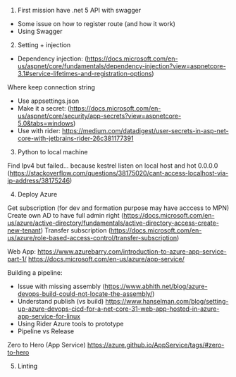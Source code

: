 1. First mission have .net 5 API with swagger

- Some issue on how to register route (and how it work)
- Using Swagger

2. Setting + injection

- Dependency injection: (https://docs.microsoft.com/en-us/aspnet/core/fundamentals/dependency-injection?view=aspnetcore-3.1#service-lifetimes-and-registration-options)

Where keep connection string
- Use appsettings.json
- Make it a secret: (https://docs.microsoft.com/en-us/aspnet/core/security/app-secrets?view=aspnetcore-5.0&tabs=windows)
- Use with rider: https://medium.com/datadigest/user-secrets-in-asp-net-core-with-jetbrains-rider-26c381177391


3. Python to local machine

Find Ipv4 but failed... because kestrel listen on local host and hot 0.0.0.0 (https://stackoverflow.com/questions/38175020/cant-access-localhost-via-ip-address/38175246)

4. Deploy Azure

Get subscription (for dev and formation purpose may have acccess to MPN)
Create own AD to have full admin right (https://docs.microsoft.com/en-us/azure/active-directory/fundamentals/active-directory-access-create-new-tenant)
Transfer subscription (https://docs.microsoft.com/en-us/azure/role-based-access-control/transfer-subscription)

Web App:
https://www.azurebarry.com/introduction-to-azure-app-service-part-1/
https://docs.microsoft.com/en-us/azure/app-service/

Building a pipeline:
- Issue with missing assembly (https://www.abhith.net/blog/azure-devops-build-could-not-locate-the-assembly/)
- Understand publish (vs build) https://www.hanselman.com/blog/setting-up-azure-devops-cicd-for-a-net-core-31-web-app-hosted-in-azure-app-service-for-linux
- Using Rider Azure tools to prototype
- Pipeline vs Release

Zero to Hero (App Service)
https://azure.github.io/AppService/tags/#zero-to-hero

5. Linting